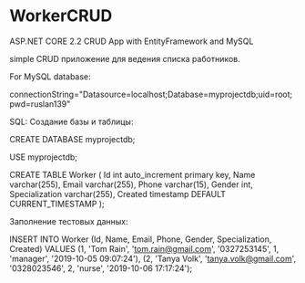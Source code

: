 # WorkerCRUD
ASP.NET CORE 2.2 CRUD App with EntityFramework and MySQL

simple CRUD приложение для ведения списка работников.

For MySQL database:

connectionString="Datasource=localhost;Database=myprojectdb;uid=root;pwd=ruslan139"

SQL:
Создание базы и таблицы:

CREATE DATABASE myprojectdb;

USE myprojectdb;
 
CREATE TABLE Worker
(
    Id int auto_increment primary key,
    Name varchar(255),
    Email varchar(255),
    Phone varchar(15),
    Gender int,
    Specialization varchar(255),
    Created timestamp DEFAULT CURRENT_TIMESTAMP
);

Заполнение тестовых данных:

INSERT INTO Worker (Id, Name, Email, Phone, Gender, Specialization, Created) VALUES 
(1, 'Tom Rain', 'tom.rain@gmail.com', '0327253145', 1, 'manager', '2019-10-05 09:07:24'),
(2, 'Tanya Volk', 'tanya.volk@gmail.com', '0328023546', 2, 'nurse', '2019-10-06 17:17:24');
